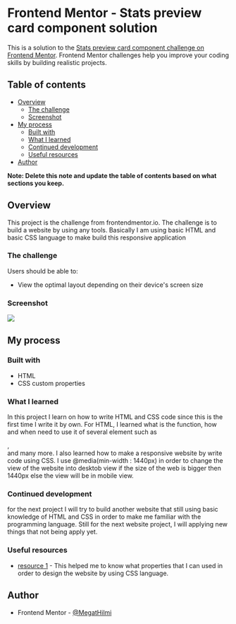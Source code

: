# Frontend Mentor - Stats preview card component solution

This is a solution to the [Stats preview card component challenge on Frontend Mentor](https://www.frontendmentor.io/challenges/stats-preview-card-component-8JqbgoU62). Frontend Mentor challenges help you improve your coding skills by building realistic projects. 

## Table of contents

- [Overview](#overview)
  - [The challenge](#the-challenge)
  - [Screenshot](#screenshot)
- [My process](#my-process)
  - [Built with](#built-with)
  - [What I learned](#what-i-learned)
  - [Continued development](#continued-development)
  - [Useful resources](#useful-resources)
- [Author](#author)

**Note: Delete this note and update the table of contents based on what sections you keep.**

## Overview
This project is the challenge from frontendmentor.io. The challenge is to build a website by using any tools. Basically I am using basic HTML and  basic CSS language to make build this responsive application

### The challenge

Users should be able to:

- View the optimal layout depending on their device's screen size

### Screenshot

![](./screenshot.jpg)

## My process

### Built with

- HTML
- CSS custom properties

### What I learned

In this project I learn on how to write HTML and CSS code since this is the first time I write it by own. For HTML, I learned what is the function, how and when need to use it of several element such as <div>, <section> and many more. I also learned how to make a responsive website by write code using CSS. I use @media(min-width : 1440px) in order to change the view of the website into desktob view if the size of the web is bigger then 1440px else the view will be in mobile view.


### Continued development

for the next project I will try to build another website that still using basic knowledge of HTML and CSS in order to make me familiar with the programming language. Still for the next website project, I will applying new things that not being apply yet.

### Useful resources

- [resource 1](https://www.w3schools.com/cssref/) - This helped me to know what properties that I can used in order to design the website by using CSS language.

## Author

- Frontend Mentor - [@MegatHilmi](https://www.frontendmentor.io/profile/MegatHilmi)

